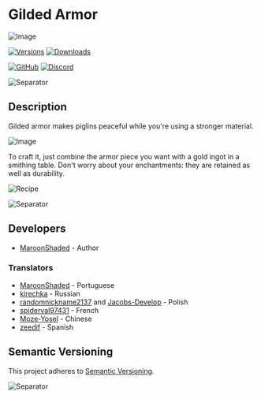 # Gilded Armor
![Image](https://i.imgur.com/sre300B.png)

[![Versions](http://cf.way2muchnoise.eu/versions/gildedarmor.svg?badge_style=for_the_badge)](https://www.curseforge.com/minecraft/mc-mods/gildedarmor)
[![Downloads](http://cf.way2muchnoise.eu/short_gildedarmor_downloads.svg?badge_style=for_the_badge)](https://www.curseforge.com/minecraft/mc-mods/gildedarmor/files)

[![GitHub](https://img.shields.io/github/license/MaroonShaded/GildedArmor?color=blue&logo=GitHub&style=for-the-badge)](https://opensource.org/licenses/MIT)
[![Discord](https://img.shields.io/discord/840914462370430986?label=Discord&logo=Discord&style=for-the-badge)](https://discord.gg/K5SGZvPyxp)

![Separator](https://i.imgur.com/24oOTbP.png)

## Description
Gilded armor makes piglins peaceful while you're using a stronger material.

![Image](https://i.imgur.com/dfW6bdg.png)

To craft it, just combine the armor piece you want with a gold ingot in a smithing table. Don't worry about your enchantments: they are retained as well as durability.

![Recipe](https://i.imgur.com/AfXIQ7o.png)

![Separator](https://i.imgur.com/24oOTbP.png)

## Developers
- [MaroonShaded](https://www.curseforge.com/members/maroonshaded) - Author

### Translators
- [MaroonShaded](https://www.curseforge.com/members/maroonshaded) - Portuguese
- [kirechka](https://www.curseforge.com/members/kirechka) - Russian
- [randomnickname2137](https://www.curseforge.com/members/randomnickname2137) and [Jacobs-Develop](https://github.com/Jacobs-Develop) - Polish
- [spiderval97431](https://www.curseforge.com/members/spiderval97431) - French
- [Moze-Yosel](https://github.com/Moze-Yosel) - Chinese
- [zeedif](https://github.com/zeedif) - Spanish

## Semantic Versioning
This project adheres to [Semantic Versioning](https://semver.org/spec/v2.0.0.html).

![Separator](https://i.imgur.com/24oOTbP.png)
